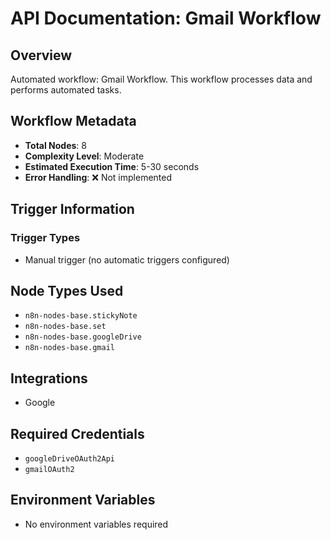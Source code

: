 # API Documentation: Gmail Workflow

## Overview
Automated workflow: Gmail Workflow. This workflow processes data and performs automated tasks.

## Workflow Metadata
- **Total Nodes**: 8
- **Complexity Level**: Moderate
- **Estimated Execution Time**: 5-30 seconds
- **Error Handling**: ❌ Not implemented

## Trigger Information
### Trigger Types
- Manual trigger (no automatic triggers configured)

## Node Types Used
- `n8n-nodes-base.stickyNote`
- `n8n-nodes-base.set`
- `n8n-nodes-base.googleDrive`
- `n8n-nodes-base.gmail`

## Integrations
- Google

## Required Credentials
- `googleDriveOAuth2Api`
- `gmailOAuth2`

## Environment Variables
- No environment variables required
